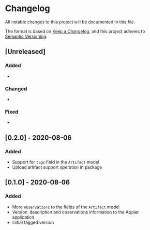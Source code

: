 # Changelog

All notable changes to this project will be documented in this file.

The format is based on [Keep a Changelog](https://keepachangelog.com/en/1.0.0/),
and this project adheres to [Semantic Versioning](https://semver.org/spec/v2.0.0.html).

## [Unreleased]

### Added

*

### Changed

*

### Fixed

*

## [0.2.0] - 2020-08-06

### Added

* Support for `tags` field in the `Artifact` model
* Upload artifact support operation in package

## [0.1.0] - 2020-08-06

### Added

* More `observations` to the fields of the `Artifact` model
* Version, description and observations information to the Appier application
* Initial tagged version
